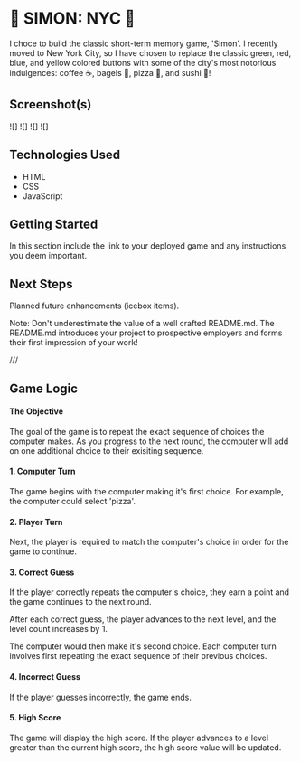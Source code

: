 # 🗽 SIMON: NYC 🗽 
I choce to build the classic short-term memory game, 'Simon'. I recently moved to New York City, so I have chosen to replace the classic green, red, blue, and yellow colored buttons with some of the city's most notorious indulgences: coffee ☕️, bagels 🥯, pizza 🍕, and sushi 🍣!

## Screenshot(s)
![]
![]
![]
![]

## Technologies Used
- HTML
- CSS
- JavaScript

## Getting Started
In this section include the link to your deployed game and any instructions you deem important.

## Next Steps
Planned future enhancements (icebox items).

Note: Don't underestimate the value of a well crafted README.md. The README.md introduces your project to prospective employers and forms their first impression of your work!

///

## Game Logic


#### The Objective
The goal of the game is to repeat the exact sequence of choices the computer makes. As you progress to the next round, the computer will add on one additional choice to their exisiting sequence.

#### 1. Computer Turn
The game begins with the computer making it's first choice. For example, the computer could select 'pizza'.

#### 2. Player Turn
Next, the player is required to match the computer's choice in order for the game to continue.

#### 3. Correct Guess
If the player correctly repeats the computer's choice, they earn a point and the game continues to the next round.

After each correct guess, the player advances to the next level, and the level count increases by 1.

The computer would then make it's second choice. Each computer turn involves first repeating the exact sequence of their previous choices.

#### 4. Incorrect Guess
If the player guesses incorrectly, the game ends.

#### 5. High Score
The game will display the high score. If the player advances to a level greater than the current high score, the high score value will be updated.